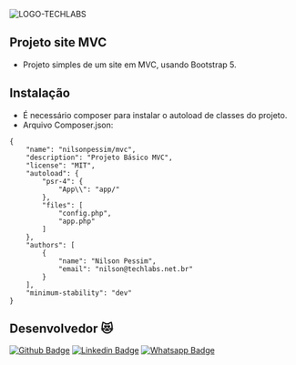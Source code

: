 ![LOGO-TECHLABS](https://github.com/nilsonpessim/projeto-wifi/assets/6774062/a8859e6f-18ae-45f8-b119-c572429bb83d)

## Projeto site MVC
* Projeto simples de um site em MVC, usando Bootstrap 5.

## Instalação
* É necessário composer para instalar o autoload de classes do projeto.
* Arquivo Composer.json:
``` 
{
    "name": "nilsonpessim/mvc",
    "description": "Projeto Básico MVC",
    "license": "MIT",
    "autoload": {
        "psr-4": {
            "App\\": "app/"
        },
        "files": [
            "config.php",
            "app.php"
        ]
    },
    "authors": [
        {
            "name": "Nilson Pessim",
            "email": "nilson@techlabs.net.br"
        }
    ],
    "minimum-stability": "dev"
}

```

## Desenvolvedor :heart_eyes_cat:
[![Github Badge](https://img.shields.io/badge/-Github-000?style=flat-square&logo=Github&logoColor=white&link=https://github.com/nilsonpessim)](https://github.com/nilsonpessim)
[![Linkedin Badge](https://img.shields.io/badge/-LinkedIn-blue?style=flat-square&logo=Linkedin&logoColor=white&link=https://br.linkedin.com/in/nilsonpessim)](https://br.linkedin.com/in/nilsonpessim)
[![Whatsapp Badge](https://img.shields.io/badge/-Whatsapp-4CA143?style=flat-square&labelColor=4CA143&logo=whatsapp&logoColor=white&link=https://api.whatsapp.com/send?phone=5537999351046)](https://api.whatsapp.com/send?phone=5537999351046)
